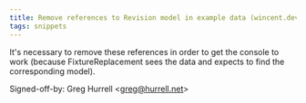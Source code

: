 ```yaml
---
title: Remove references to Revision model in example data (wincent.dev, efa788e)
tags: snippets
---
```


It's necessary to remove these references in order to get the console to work (because FixtureReplacement sees the data and expects to find the corresponding model).

Signed-off-by: Greg Hurrell &lt;greg@hurrell.net&gt;
